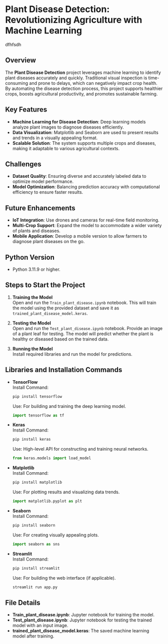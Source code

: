 # **Plant Disease Detection: Revolutionizing Agriculture with Machine Learning**  
dfhfsdh
## Overview  
The **Plant Disease Detection** project leverages machine learning to identify plant diseases accurately and quickly. Traditional visual inspection is time-consuming and prone to delays, which can negatively impact crop health. By automating the disease detection process, this project supports healthier crops, boosts agricultural productivity, and promotes sustainable farming.

## Key Features  
- **Machine Learning for Disease Detection**: Deep learning models analyze plant images to diagnose diseases efficiently.  
- **Data Visualization**: Matplotlib and Seaborn are used to present results and trends in a visually appealing format.  
- **Scalable Solution**: The system supports multiple crops and diseases, making it adaptable to various agricultural contexts.

## Challenges  
- **Dataset Quality**: Ensuring diverse and accurately labeled data to optimize model performance.  
- **Model Optimization**: Balancing prediction accuracy with computational efficiency to ensure faster results.

## Future Enhancements  
- **IoT Integration**: Use drones and cameras for real-time field monitoring.  
- **Multi-Crop Support**: Expand the model to accommodate a wider variety of plants and diseases.  
- **Mobile Application**: Develop a mobile version to allow farmers to diagnose plant diseases on the go.

## **Python Version**
- Python 3.11.9 or higher.

## Steps to Start the Project  

1. **Training the Model**  
   Open and run the `Train_plant_disease.ipynb` notebook. This will train the model using the provided dataset and save it as `trained_plant_disease_model.keras`.

2. **Testing the Model**  
   Open and run the `Test_plant_disease.ipynb` notebook. Provide an image of a plant leaf for testing. The model will predict whether the plant is healthy or diseased based on the trained data.

3. **Running the Model**  
   Install required libraries and run the model for predictions.

## Libraries and Installation Commands  
- **TensorFlow**  
  Install Command:  
  ```bash  
  pip install tensorflow  
  ```  
  Use: For building and training the deep learning model.  
  ```python  
  import tensorflow as tf  
  ```  
- **Keras**  
  Install Command:  
  ```bash  
  pip install keras  
  ```  
  Use: High-level API for constructing and training neural networks.  
  ```python  
  from keras.models import load_model  
  ```  
- **Matplotlib**  
  Install Command:  
  ```bash  
  pip install matplotlib  
  ```  
  Use: For plotting results and visualizing data trends.  
  ```python  
  import matplotlib.pyplot as plt  
  ```  
- **Seaborn**  
  Install Command:  
  ```bash  
  pip install seaborn  
  ```  
  Use: For creating visually appealing plots.  
  ```python  
  import seaborn as sns  
  ```  
- **Streamlit**  
  Install Command:  
  ```bash  
  pip install streamlit  
  ```  
  Use: For building the web interface (if applicable).  
  ```bash  
  streamlit run app.py  
  ```

## File Details  
- **Train_plant_disease.ipynb**: Jupyter notebook for training the model.  
- **Test_plant_disease.ipynb**: Jupyter notebook for testing the trained model with an input image.  
- **trained_plant_disease_model.keras**: The saved machine learning model after training.
